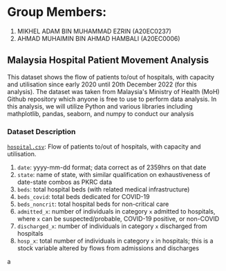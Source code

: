 # **Group Members:**
1. MIKHEL ADAM BIN MUHAMMAD EZRIN (A20EC0237)
2. AHMAD MUHAIMIN BIN AHMAD HAMBALI (A20EC0006)

## **Malaysia Hospital Patient Movement Analysis**

This dataset shows the flow of patients to/out of hospitals, with capacity and utilisation since early 2020 until 20th December 2022 (for this analysis). The dataset was taken from Malaysia's Ministry of Health (MoH) Github repository which anyone is free to use to perform data analysis. In this analysis, we will utilize Python and various libraries including mathplotlib, pandas, seaborn, and numpy to conduct our analysis


### Dataset Description
[`hospital.csv`](hospital.csv): Flow of patients to/out of hospitals, with capacity and utilisation.

1) `date`: yyyy-mm-dd format; data correct as of 2359hrs on that date
2) `state`: name of state, with similar qualification on exhaustiveness of date-state combos as PKRC data
3) `beds`: total hospital beds (with related medical infrastructure)
3) `beds_covid`: total beds dedicated for COVID-19
4) `beds_noncrit`: total hospital beds for non-critical care
5) `admitted_x`: number of individuals in category `x` admitted to hospitals, where `x` can be suspected/probable, COVID-19 positive, or non-COVID
6) `discharged_x`: number of individuals in category `x` discharged from hospitals
7) `hosp_x`: total number of individuals in category `x` in hospitals; this is a stock variable altered by flows from admissions and discharges

a

